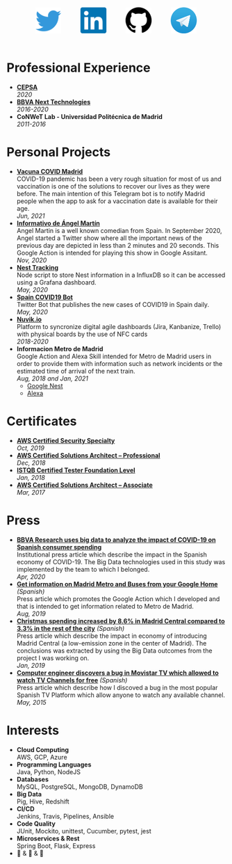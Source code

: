 <p align="center">
  <a href="https://twitter.com/aitormagan" target="_blank"><img src="https://raw.githubusercontent.com/aitormagan/aitormagan.github.io/master/assets/twitter.png" height="60px" style="margin:20px" /></a>
  <a href="https://linkedin.com/in/aitormagan" target="_blank"><img src="https://raw.githubusercontent.com/aitormagan/aitormagan.github.io/master/assets/linkedin.png" height="60px" style="margin:20px" /></a>
  <a href="https://github.com/aitormagan" target="_blank"><img src="https://raw.githubusercontent.com/aitormagan/aitormagan.github.io/master/assets/github.png" height="60px" style="margin:20px" /></a>
  <a href="https://t.me/aitormagan" target="_blank"><img src="https://raw.githubusercontent.com/aitormagan/aitormagan.github.io/master/assets/telegram.png" height="60px" style="margin:20px" /></a>
</p>


# Professional Experience
* **[CEPSA](https://www.cepsa.com/)**<br/>*2020*
* **[BBVA Next Technologies](https://www.bbvanexttechnologies.com/)**<br/>*2016-2020*
* **CoNWeT Lab - Universidad Politécnica de Madrid**<br/>*2011-2016*

# Personal Projects
* **[Vacuna COVID Madrid](https://t.me/vacunacovidmadridbot)**<br/>COVID-19 pandemic has been a very rough situation for most of us and vaccination is one of the solutions to recover our lives as they were before. The main intention of this Telegram bot is to notify Madrid people when the app to ask for a vaccination date is available for their age.<br/>*Jun, 2021*
* **[Informativo de Ángel Martín](https://assistant.google.com/services/a/uid/000000f1cc16c4b6?hl=es)**<br/>Angel Martin is a well known comedian from Spain. In September 2020, Angel started a Twitter show where all the important news of the previous day are depicted in less than 2 minutes and 20 seconds. This Google Action is intended for playing this show in Google Assitant.<br/>*Nov, 2020*
* **[Nest Tracking](https://github.com/aitormagan/nest_tracking)**<br/>Node script to store Nest information in a InfluxDB so it can be accessed using a Grafana dashboard.<br/>*May, 2020*
* **[Spain COVID19 Bot](https://github.com/aitormagan/covid19spainbot)**<br/>Twitter Bot that publishes the new cases of COVID19 in Spain daily.<br/>*May, 2020*
* **[Nuvik.io](https://nuvik.io)**<br/>Platform to syncronize digital agile dashboards (Jira, Kanbanize, Trello) with physical boards by the use of NFC cards<br>*2018-2020*
* **Informacion Metro de Madrid**<br/>Google Action and Alexa Skill intended for Metro de Madrid users in order to provide them with information such as network incidents or the estimated time of arrival of the next train.<br/>*Aug, 2018 and Jan, 2021*
  * [Google Nest](https://assistant.google.com/services/a/uid/000000a8931e61e8?hl=es)
  * [Alexa](https://www.amazon.es/aitormagan-es-Tiempos-Espera-Metro-Madrid/dp/B08S3CBGJB/)

# Certificates 

* **[AWS Certified Security Specialty](https://www.certmetrics.com/amazon/public/badge.aspx?i=7&t=c&d=2019-10-21&ci=AWS00250766)**<br/>*Oct, 2019*
* **[AWS Certified Solutions Architect – Professional](https://www.certmetrics.com/amazon/public/badge.aspx?i=4&t=c&d=2018-12-14&ci=AWS00250766)**<br/>*Dec, 2018*
* **[ISTQB Certified Tester Foundation Level](http://scr.istqb.org/?name=&number=18-CTFL-128261-03&orderBy=relevancy&orderDirection=&dateStart=&dateEnd=&expiryStart=&expiryEnd=&certificationBody=&examProvider=&certificationLevel=&country=)**<br/>*Jan, 2018*
* **[AWS Certified Solutions Architect – Associate](https://www.certmetrics.com/amazon/public/badge.aspx?i=1&t=c&d=2017-03-27&ci=AWS00250766)**<br/>*Mar, 2017*


# Press
* **[BBVA Research uses big data to analyze the impact of COVID-19 on Spanish consumer spending](https://www.bbva.com/en/bbva-research-uses-big-data-to-analyze-the-impact-of-covid-19-on-spanish-consumer-spending/)**<br/>Institutional press article which describe the impact in the Spanish economy of COVID-19. The Big Data technologies used in this study was implemented by the team to which I belonged.<br/>*Apr, 2020*
* **[Get information on Madrid Metro and Buses from your Google Home](https://www.lasexta.com/tecnologia-tecnoxplora/gadgets/obten-informacion-metro-autobuses-altavoz-google-home_201908215d5fb9fe0cf2d651bc51f775.html)** *(Spanish)*<br/>Press article which promotes the Google Action which I developed and that is intended to get information related to Metro de Madrid.<br/>*Aug, 2019*
* **[Christmas spending increased by 8.6% in Madrid Central compared to 3.3% in the rest of the city](https://elpais.com/ccaa/2019/01/21/madrid/1548096164_793728.html)** *(Spanish)*<br/>Press article which describe the impact in economy of introducing Madrid Central (a low-emission zone in the center of Madrid). The conclusions was extracted by using the Big Data outcomes from the project I was working on.<br/>*Jan, 2019*
* **[Computer engineer discovers a bug in Movistar TV which allowed to watch TV Channels for free](https://www.eleconomista.es/tecnologia/noticias/6634838/04/15/Un-informatico-descubre-un-fallo-en-Movistar-TV-que-permite-ver-gratis-los-canales.html)** *(Spanish)*<br/>Press article which describe how I discoved a bug in the most popular Spanish TV Platform which allow anyone to watch any available channel.<br/>*May, 2015*


# Interests

* **Cloud Computing**<br/>AWS, GCP, Azure
* **Programming Languages**<br/>Java, Python, NodeJS
* **Databases**<br/>MySQL, PostgreSQL, MongoDB, DynamoDB
* **Big Data**<br/>Pig, Hive, Redshift
* **CI/CD**<br/>Jenkins, Travis, Pipelines, Ansible
* **Code Quality**<br/>JUnit, Mockito, unittest, Cucumber, pytest, jest
* **Microservices & Rest**<br/>Spring Boot, Flask, Express
* 🍕 & 🍔 & 🍻
